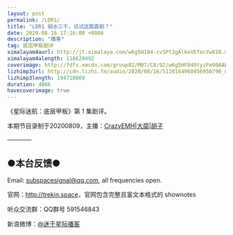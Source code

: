 ```yaml
---
layout: post
permalink: /LDR1/
title: "LDR1 弱水三千，试试这瓢喜剧？"
date: 2020-08-16 17:16:00 +0800
description: "播客"
tag: 底层甲板剧评 
ximalayam4aurl: http://jt.ximalaya.com/wKg5H184-cvSPt2gAlkeVEfecYw018.m4a?channel=rss&amp;album_id=3135361&amp;track_id=327663871&amp;uid=6418191&amp;jt=http://audio.xmcdn.com/group85/M04/CB/C6/wKg5H184-cvSPt2gAlkeVEfecYw018.m4a
ximalayam4alength: 116629492
coverimage: http://fdfs.xmcdn.com/group82/M07/C8/92/wKg5HF849tyzFm90AAE580nWHOM720.jpg
lizhimp3url: http://cdn.lizhi.fm/audio/2020/08/16/5128164960456950790_ud.mp3
lizhimp3length: 194710869
duration: 4866
havecoverimage: true
---  
```


《星际迷航：底层甲板》第 1 集剧评。

本期节目录制于20200809，主播：[CrazyEMH](mailto:emh@trekin.space)\|[大腐](https://weibo.com/u/5113590549)\|[胡子](https://weibo.com/p/1005051764117203)

————

## ●本台反馈●

Email: <subspacesignal@qq.com>, all frequencies open.

官网：<http://trekin.space>，官网包含完整且富文本格式的 shownotes

听众交流群：QQ群号 591546843

新浪微博：[@迷于星际播客](http://weibo.com/lostinst)
